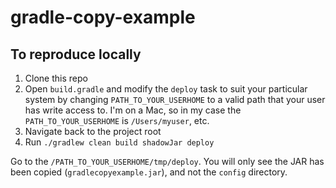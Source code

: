 # gradle-copy-example

## To reproduce locally

1. Clone this repo
2. Open `build.gradle` and modify the `deploy` task to suit your particular system by changing `PATH_TO_YOUR_USERHOME` to a valid path that your user has write access to. I'm on a Mac, so in my case the `PATH_TO_YOUR_USERHOME` is `/Users/myuser`, etc.
3. Navigate back to the project root
4. Run `./gradlew clean build shadowJar deploy`

Go to the `/PATH_TO_YOUR_USERHOME/tmp/deploy`. You will only see the JAR has been copied (`gradlecopyexample.jar`), and not the `config` directory.
